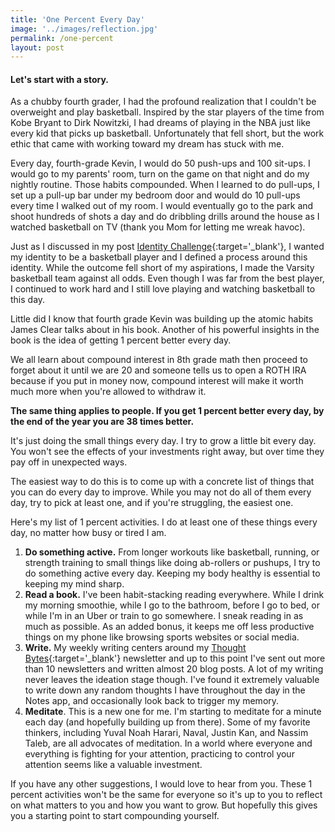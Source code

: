 ```yaml
---
title: 'One Percent Every Day'
image: '../images/reflection.jpg'
permalink: /one-percent
layout: post
---
```

#### Let's start with a story.

As a chubby fourth grader, I had the profound realization that I couldn't be overweight and play basketball. Inspired by the star players of the time from Kobe Bryant to Dirk Nowitzki, I had dreams of playing in the NBA just like every kid that picks up basketball. Unfortunately that fell short, but the work ethic that came with working toward my dream has stuck with me.

Every day, fourth-grade Kevin, I would do 50 push-ups and 100 sit-ups. I would go to my parents' room, turn on the game on that night and do my nightly routine. Those habits compounded. When I learned to do pull-ups, I set up a pull-up bar under my bedroom door and would do 10 pull-ups every time I walked out of my room. I would eventually go to the park and shoot hundreds of shots a day and do dribbling drills around the house as I watched basketball on TV (thank you Mom for letting me wreak havoc).

Just as I discussed in my post [Identity Challenge](https://kevinarifin.com/identity-challenge){:target='_blank'}, I wanted my identity to be a basketball player and I defined a process around this identity. While the outcome fell short of my aspirations, I made the Varsity basketball team against all odds. Even though I was far from the best player, I continued to work hard and I still love playing and watching basketball to this day.

Little did I know that fourth grade Kevin was building up the atomic habits James Clear talks about in his book. Another of his powerful insights in the book is the idea of getting 1 percent better every day.

We all learn about compound interest in 8th grade math then proceed to forget about it until we are 20 and someone tells us to open a ROTH IRA because if you put in money now, compound interest will make it worth much more when you're allowed to withdraw it.

**The same thing applies to people. If you get 1 percent better every day, by the end of the year you are 38 times better.**

It's just doing the small things every day. I try to grow a little bit every day. You won't see the effects of your investments right away, but over time they pay off in unexpected ways.

The easiest way to do this is to come up with a concrete list of things that you can do every day to improve. While you may not do all of them every day, try to pick at least one, and if you're struggling, the easiest one.

Here's my list of 1 percent activities. I do at least one of these things every day, no matter how busy or tired I am.

1. **Do something active.** From longer workouts like basketball, running, or strength training to small things like doing ab-rollers or pushups, I try to do something active every day. Keeping my body healthy is essential to keeping my mind sharp.
2. **Read a book.** I've been habit-stacking reading everywhere. While I drink my morning smoothie, while I go to the bathroom, before I go to bed, or while I'm in an Uber or train to go somewhere. I sneak reading in as much as possible. As an added bonus, it keeps me off less productive things on my phone like browsing sports websites or social media.
3. **Write.** My weekly writing centers around my [Thought Bytes]({{site.thought_bytes[-1].url}}){:target='_blank'} newsletter and up to this point I've sent out more than 10 newsletters and written almost 20 blog posts. A lot of my writing never leaves the ideation stage though. I've found it extremely valuable to write down any random thoughts I have throughout the day in the Notes app, and occasionally look back to trigger my memory.
4. **Meditate**. This is a new one for me. I'm starting to meditate for a minute each day (and hopefully building up from there). Some of my favorite thinkers, including Yuval Noah Harari, Naval, Justin Kan, and Nassim Taleb, are all advocates of meditation. In a world where everyone and everything is fighting for your attention, practicing to control your attention seems like a valuable investment.

If you have any other suggestions, I would love to hear from you. These 1 percent activities won't be the same for everyone so it's up to you to reflect on what matters to you and how you want to grow. But hopefully this gives you a starting point to start compounding yourself.